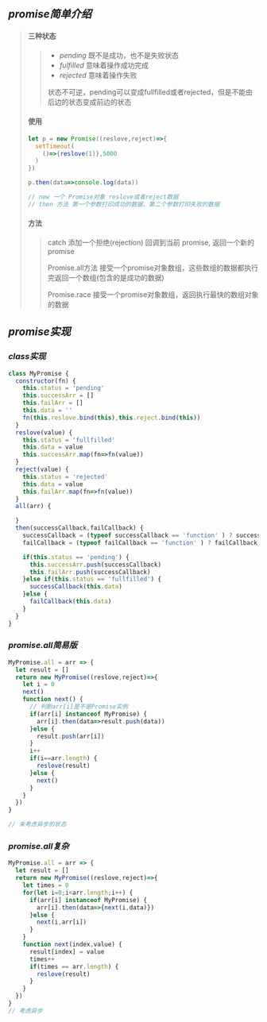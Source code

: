 ## *promise简单介绍*

> ####  三种状态
>
> > + *pending* 既不是成功，也不是失败状态
> > + *fulfilled*  意味着操作成功完成
> > + *rejected* 意味着操作失败
> >
> > 状态不可逆，pending可以变成fullfilled或者rejected，但是不能由后边的状态变成前边的状态 
>
> #### 使用
>
> ```js
> let p = new Promise((reslove,reject)=>{
>   setTimeout(
>     ()=>{reslove(1)},5000
>   )
> })
> 
> p.then(data=>console.log(data))
> 
> // new 一个 Promise对象 reslove或者reject数据
> // then 方法 第一个参数打印成功的数据，第二个参数打印失败的数据
> ```
>
> #### 方法
>
> > catch 添加一个拒绝(rejection) 回调到当前 promise, 返回一个新的promise
> >
> > Promise.all方法  接受一个promise对象数组，这些数组的数据都执行完返回一个数组(包含的是成功的数据)
> >
> > Promise.race 接受一个promise对象数组，返回执行最快的数组对象的数据 

## *promise实现*

### *class实现*

```js
class MyPromise {
  constructor(fn) {
    this.status = 'pending'
    this.successArr = []
    this.failArr = []
    this.data = ''
    fn(this.reslove.bind(this),this.reject.bind(this))
  }
  reslove(value) {
    this.status = 'fullfilled'
    this.data = value
    this.successArr.map(fn=>fn(value))
  }
  reject(value) {
    this.status = 'rejected'
    this.data = value
    this.failArr.map(fn=>fn(value))
  }
  all(arr) {

  }
  then(successCallback,failCallback) {
    successCallback = (typeof successCallback == 'function' ) ? successCallback : v => v
    failCallback = (typeof failCallback == 'function' ) ? failCallback : v => v

    if(this.status == 'pending') {
      this.successArr.push(successCallback)
      this.failArr.push(successCallback)
    }else if(this.status == 'fullfilled') {
      successCallback(this.data)
    }else {
      failCallback(this.data)
    }
  }
}
```

### *promise.all简易版*

```js
MyPromise.all = arr => {
  let result = []
  return new MyPromise((reslove,reject)=>{
    let i = 0
    next()
    function next() {
      // 判断arr[i]是不是Promise实例
      if(arr[i] instanceof MyPromise) {
        arr[i].then(data=>result.push(data))
      }else {
        result.push(arr[i])
      }
      i++
      if(i==arr.length) {
        reslove(result)
      }else {
        next()
      }
    }
  })
}

// 未考虑异步的状态
```

### *promise.all复杂*

```js
MyPromise.all = arr => {
  let result = []
  return new MyPromise((reslove,reject)=>{
    let times = 0
    for(let i=0;i<arr.length;i++) {
      if(arr[i] instanceof MyPromise) {
        arr[i].then(data=>{next(i,data)})
      }else {
        next(i,arr[i])
      }
    }
    function next(index,value) {
      result[index] = value
      times++
      if(times == arr.length) {
        reslove(result)
      }
    }
  })
}
// 考虑异步
```



